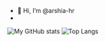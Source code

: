 - 👋 Hi, I’m @arshia-hr
- 
![My GitHub stats](https://github-readme-stats.vercel.app/api?username=arshia-hr&theme=merko&show_icons=true)     ![Top Langs](https://github-readme-stats.vercel.app/api/top-langs/?username=anuraghazra&layout=compact)                            
